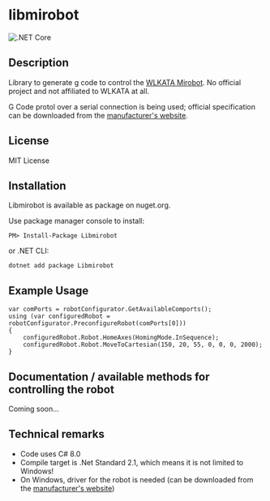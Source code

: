 # libmirobot

![.NET Core](https://github.com/maxkde/libmirobot/workflows/.NET%20Core/badge.svg)

## Description
Library to generate g code to control the [WLKATA Mirobot](http://www.wlkata.com/site/index.html). No official project and not affiliated to WLKATA at all.

G Code protol over a serial connection is being used; official specification can be downloaded from the [manufacturer's website](http://www.wlkata.com/site/downloads.html).

## License
MIT License

## Installation
Libmirobot is available as package on nuget.org.

Use package manager console to install:
```
PM> Install-Package Libmirobot
```
or .NET CLI:
```
dotnet add package Libmirobot
```

## Example Usage
```
var comPorts = robotConfigurator.GetAvailableComports();
using (var configuredRobot = robotConfigurator.PreconfigureRobot(comPorts[0]))
{
    configuredRobot.Robot.HomeAxes(HomingMode.InSequence);
    configuredRobot.Robot.MoveToCartesian(150, 20, 55, 0, 0, 0, 2000);
}
```

## Documentation / available methods for controlling the robot
Coming soon...

## Technical remarks
- Code uses C# 8.0
- Compile target is .Net Standard 2.1, which means it is not limited to Windows!
- On Windows, driver for the robot is needed (can be downloaded from the [manufacturer's website](http://www.wlkata.com/site/downloads.html))